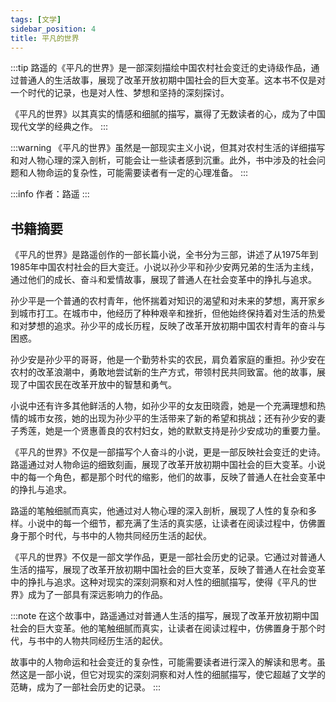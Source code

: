 ```yaml
---
tags: [文学]
sidebar_position: 4
title: 平凡的世界
---
```


:::tip
路遥的《平凡的世界》是一部深刻描绘中国农村社会变迁的史诗级作品，通过普通人的生活故事，展现了改革开放初期中国社会的巨大变革。这本书不仅是对一个时代的记录，也是对人性、梦想和坚持的深刻探讨。

《平凡的世界》以其真实的情感和细腻的描写，赢得了无数读者的心，成为了中国现代文学的经典之作。
:::

:::warning
《平凡的世界》虽然是一部现实主义小说，但其对农村生活的详细描写和对人物心理的深入剖析，可能会让一些读者感到沉重。此外，书中涉及的社会问题和人物命运的复杂性，可能需要读者有一定的心理准备。
:::

:::info
作者：路遥
:::

## 书籍摘要

《平凡的世界》是路遥创作的一部长篇小说，全书分为三部，讲述了从1975年到1985年中国农村社会的巨大变迁。小说以孙少平和孙少安两兄弟的生活为主线，通过他们的成长、奋斗和爱情故事，展现了普通人在社会变革中的挣扎与追求。

孙少平是一个普通的农村青年，他怀揣着对知识的渴望和对未来的梦想，离开家乡到城市打工。在城市中，他经历了种种艰辛和挫折，但他始终保持着对生活的热爱和对梦想的追求。孙少平的成长历程，反映了改革开放初期中国农村青年的奋斗与困惑。

孙少安是孙少平的哥哥，他是一个勤劳朴实的农民，肩负着家庭的重担。孙少安在农村的改革浪潮中，勇敢地尝试新的生产方式，带领村民共同致富。他的故事，展现了中国农民在改革开放中的智慧和勇气。

小说中还有许多其他鲜活的人物，如孙少平的女友田晓霞，她是一个充满理想和热情的城市女孩，她的出现为孙少平的生活带来了新的希望和挑战；还有孙少安的妻子秀莲，她是一个贤惠善良的农村妇女，她的默默支持是孙少安成功的重要力量。

《平凡的世界》不仅是一部描写个人奋斗的小说，更是一部反映社会变迁的史诗。路遥通过对人物命运的细致刻画，展现了改革开放初期中国社会的巨大变革。小说中的每一个角色，都是那个时代的缩影，他们的故事，反映了普通人在社会变革中的挣扎与追求。

路遥的笔触细腻而真实，他通过对人物心理的深入剖析，展现了人性的复杂和多样。小说中的每一个细节，都充满了生活的真实感，让读者在阅读过程中，仿佛置身于那个时代，与书中的人物共同经历生活的起伏。

《平凡的世界》不仅是一部文学作品，更是一部社会历史的记录。它通过对普通人生活的描写，展现了改革开放初期中国社会的巨大变革，反映了普通人在社会变革中的挣扎与追求。这种对现实的深刻洞察和对人性的细腻描写，使得《平凡的世界》成为了一部具有深远影响力的作品。

:::note
在这个故事中，路遥通过对普通人生活的描写，展现了改革开放初期中国社会的巨大变革。他的笔触细腻而真实，让读者在阅读过程中，仿佛置身于那个时代，与书中的人物共同经历生活的起伏。

故事中的人物命运和社会变迁的复杂性，可能需要读者进行深入的解读和思考。虽然这是一部小说，但它对现实的深刻洞察和对人性的细腻描写，使它超越了文学的范畴，成为了一部社会历史的记录。
:::